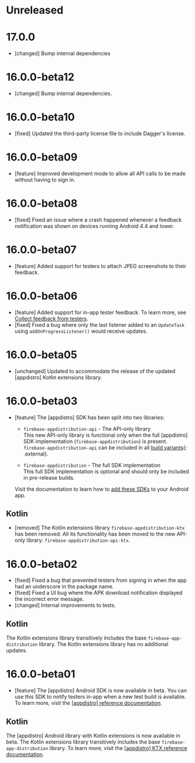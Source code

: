 # Unreleased


# 17.0.0
* [changed] Bump internal dependencies

# 16.0.0-beta12
* [changed] Bump internal dependencies.

# 16.0.0-beta10
* [fixed] Updated the third-party license file to include Dagger's license.

# 16.0.0-beta09
* [feature] Improved development mode to allow all API calls to be made without having to sign in.

# 16.0.0-beta08
* [fixed] Fixed an issue where a crash happened whenever a feedback
  notification was shown on devices running Android 4.4 and lower.

# 16.0.0-beta07
* [feature] Added support for testers to attach JPEG screenshots to their
  feedback.

# 16.0.0-beta06
* [feature] Added support for in-app tester feedback. To learn more, see
  [Collect feedback from testers](/docs/app-distribution/collect-feedback-from-testers).
* [fixed] Fixed a bug where only the last listener added to an `UpdateTask`
  using `addOnProgressListener()` would receive updates.

# 16.0.0-beta05
* [unchanged] Updated to accommodate the release of the updated
  [appdistro] Kotlin extensions library.

# 16.0.0-beta03
* [feature] The [appdistro] SDK has been split into two libraries:

  * `firebase-appdistribution-api` - The API-only library<br>
    This new API-only library is functional only when the full
    [appdistro] SDK implementation (`firebase-appdistribution`) is present.
    `firebase-appdistribution-api` can be included in all
    [build variants](https://developer.android.com/studio/build/build-variants){: .external}.

  * `firebase-appdistribution` - The full SDK implementation<br>
    This full SDK implementation is optional and should only be included in
    pre-release builds.

  Visit the documentation to learn how to
  [add these SDKs](/docs/app-distribution/set-up-alerts?platform=android#add-appdistro)
  to your Android app.


## Kotlin
* [removed] The Kotlin extensions library `firebase-appdistribution-ktx`
  has been removed. All its functionality has been moved to the new API-only
  library: `firebase-appdistribution-api-ktx`.

# 16.0.0-beta02
* [fixed] Fixed a bug that prevented testers from signing in when the app had
an underscore in the package name.
* [fixed] Fixed a UI bug where the APK download notification displayed the
incorrect error message.
* [changed] Internal improvements to tests.


## Kotlin
The Kotlin extensions library transitively includes the base
`firebase-app-distribution` library. The Kotlin extensions library has no
additional updates.

# 16.0.0-beta01
* [feature] The [appdistro] Android SDK is now available in beta. You
  can use this SDK to notify testers in-app when a new test build is available.
  To learn more, visit the
  [[appdistro] reference documentation](/docs/reference/android/com/google/firebase/appdistribution/package-summary).


## Kotlin
The [appdistro] Android library with Kotlin extensions is now available in
beta. The Kotlin extensions library transitively includes the base
`firebase-app-distribution` library. To learn more, visit the
[[appdistro] KTX reference documentation](/docs/reference/kotlin/com/google/firebase/appdistribution/ktx/package-summary).

